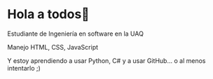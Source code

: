 <h1>Hola a todos👋</h1>

Estudiante de Ingeniería en software en la UAQ
<p>Manejo HTML, CSS, JavaScript</p>
Y estoy aprendiendo a usar Python, C# y a usar GitHub... o al menos intentarlo ;)

<!--
**DannChavez/DannChavez** is a ✨ _special_ ✨ repository because its `README.md` (this file) appears on your GitHub profile.

Here are some ideas to get you started:

- 🔭 I’m currently working on ...
- 🌱 I’m currently learning ...
- 👯 I’m looking to collaborate on ...
- 🤔 I’m looking for help with ...
- 💬 Ask me about ...
- 📫 How to reach me: ...
- 😄 Pronouns: ...
- ⚡ Fun fact: ...
-->

